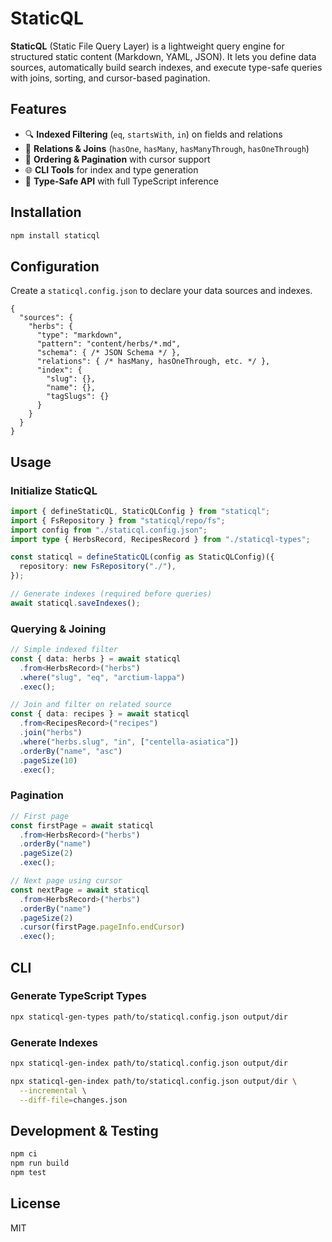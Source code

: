 # StaticQL

**StaticQL** (Static File Query Layer) is a lightweight query engine for structured static content (Markdown, YAML, JSON).
It lets you define data sources, automatically build search indexes, and execute type-safe queries with joins, sorting, and cursor-based pagination.

## Features

- 🔍 **Indexed Filtering** (`eq`, `startsWith`, `in`) on fields and relations
- 🔗 **Relations & Joins** (`hasOne`, `hasMany`, `hasManyThrough`, `hasOneThrough`)
- 🔢 **Ordering & Pagination** with cursor support
- 🌐 **CLI Tools** for index and type generation
- 🔧 **Type-Safe API** with full TypeScript inference

## Installation

```bash
npm install staticql
```

## Configuration

Create a `staticql.config.json` to declare your data sources and indexes.

```jsonc
{
  "sources": {
    "herbs": {
      "type": "markdown",
      "pattern": "content/herbs/*.md",
      "schema": { /* JSON Schema */ },
      "relations": { /* hasMany, hasOneThrough, etc. */ },
      "index": {
        "slug": {},
        "name": {},
        "tagSlugs": {}
      }
    }
  }
}
```

## Usage

### Initialize StaticQL

```ts
import { defineStaticQL, StaticQLConfig } from "staticql";
import { FsRepository } from "staticql/repo/fs";
import config from "./staticql.config.json";
import type { HerbsRecord, RecipesRecord } from "./staticql-types";

const staticql = defineStaticQL(config as StaticQLConfig)({
  repository: new FsRepository("./"),
});

// Generate indexes (required before queries)
await staticql.saveIndexes();
```

### Querying & Joining

```ts
// Simple indexed filter
const { data: herbs } = await staticql
  .from<HerbsRecord>("herbs")
  .where("slug", "eq", "arctium-lappa")
  .exec();

// Join and filter on related source
const { data: recipes } = await staticql
  .from<RecipesRecord>("recipes")
  .join("herbs")
  .where("herbs.slug", "in", ["centella-asiatica"])
  .orderBy("name", "asc")
  .pageSize(10)
  .exec();
```

### Pagination

```ts
// First page
const firstPage = await staticql
  .from<HerbsRecord>("herbs")
  .orderBy("name")
  .pageSize(2)
  .exec();

// Next page using cursor
const nextPage = await staticql
  .from<HerbsRecord>("herbs")
  .orderBy("name")
  .pageSize(2)
  .cursor(firstPage.pageInfo.endCursor)
  .exec();
```

## CLI

### Generate TypeScript Types

```bash
npx staticql-gen-types path/to/staticql.config.json output/dir
```

### Generate Indexes

```bash
npx staticql-gen-index path/to/staticql.config.json output/dir
```

```bash
npx staticql-gen-index path/to/staticql.config.json output/dir \
  --incremental \
  --diff-file=changes.json
```

## Development & Testing

```bash
npm ci
npm run build
npm test
```

## License

MIT

